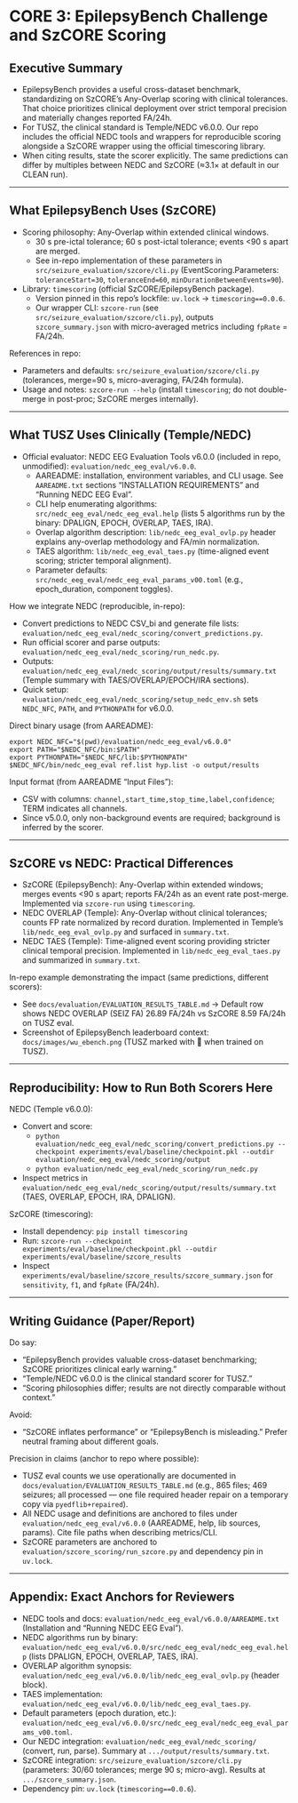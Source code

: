 # CORE 3: EpilepsyBench Challenge and SzCORE Scoring

## Executive Summary

- EpilepsyBench provides a useful cross-dataset benchmark, standardizing on SzCORE’s Any-Overlap scoring with clinical tolerances. That choice prioritizes clinical deployment over strict temporal precision and materially changes reported FA/24h.
- For TUSZ, the clinical standard is Temple/NEDC v6.0.0. Our repo includes the official NEDC tools and wrappers for reproducible scoring alongside a SzCORE wrapper using the official timescoring library.
- When citing results, state the scorer explicitly. The same predictions can differ by multiples between NEDC and SzCORE (≈3.1× at default in our CLEAN run).

---

## What EpilepsyBench Uses (SzCORE)

- Scoring philosophy: Any-Overlap within extended clinical windows.
  - 30 s pre-ictal tolerance; 60 s post-ictal tolerance; events <90 s apart are merged.
  - See in-repo implementation of these parameters in `src/seizure_evaluation/szcore/cli.py` (EventScoring.Parameters: `toleranceStart=30`, `toleranceEnd=60`, `minDurationBetweenEvents=90`).
- Library: `timescoring` (official SzCORE/EpilepsyBench package).
  - Version pinned in this repo’s lockfile: `uv.lock` → `timescoring==0.0.6`.
  - Our wrapper CLI: `szcore-run` (see `src/seizure_evaluation/szcore/cli.py`), outputs `szcore_summary.json` with micro-averaged metrics including `fpRate` = FA/24h.

References in repo:
- Parameters and defaults: `src/seizure_evaluation/szcore/cli.py` (tolerances, merge=90 s, micro-averaging, FA/24h formula).
- Usage and notes: `szcore-run --help` (install `timescoring`; do not double-merge in post-proc; SzCORE merges internally).

---

## What TUSZ Uses Clinically (Temple/NEDC)

- Official evaluator: NEDC EEG Evaluation Tools v6.0.0 (included in repo, unmodified): `evaluation/nedc_eeg_eval/v6.0.0`.
  - AAREADME: installation, environment variables, and CLI usage. See `AAREADME.txt` sections “INSTALLATION REQUIREMENTS” and “Running NEDC EEG Eval”.
  - CLI help enumerating algorithms: `src/nedc_eeg_eval/nedc_eeg_eval.help` (lists 5 algorithms run by the binary: DPALIGN, EPOCH, OVERLAP, TAES, IRA).
  - Overlap algorithm description: `lib/nedc_eeg_eval_ovlp.py` header explains any-overlap methodology and FA/min normalization.
  - TAES algorithm: `lib/nedc_eeg_eval_taes.py` (time-aligned event scoring; stricter temporal alignment).
  - Parameter defaults: `src/nedc_eeg_eval/nedc_eeg_eval_params_v00.toml` (e.g., epoch_duration, component toggles).

How we integrate NEDC (reproducible, in-repo):
- Convert predictions to NEDC CSV_bi and generate file lists: `evaluation/nedc_eeg_eval/nedc_scoring/convert_predictions.py`.
- Run official scorer and parse outputs: `evaluation/nedc_eeg_eval/nedc_scoring/run_nedc.py`.
- Outputs: `evaluation/nedc_eeg_eval/nedc_scoring/output/results/summary.txt` (Temple summary with TAES/OVERLAP/EPOCH/IRA sections).
- Quick setup: `evaluation/nedc_eeg_eval/nedc_scoring/setup_nedc_env.sh` sets `NEDC_NFC`, `PATH`, and `PYTHONPATH` for v6.0.0.

Direct binary usage (from AAREADME):
```
export NEDC_NFC="$(pwd)/evaluation/nedc_eeg_eval/v6.0.0"
export PATH="$NEDC_NFC/bin:$PATH"
export PYTHONPATH="$NEDC_NFC/lib:$PYTHONPATH"
$NEDC_NFC/bin/nedc_eeg_eval ref.list hyp.list -o output/results
```

Input format (from AAREADME “Input Files”):
- CSV with columns: `channel,start_time,stop_time,label,confidence`; TERM indicates all channels.
- Since v5.0.0, only non-background events are required; background is inferred by the scorer.

---

## SzCORE vs NEDC: Practical Differences

- SzCORE (EpilepsyBench): Any-Overlap within extended windows; merges events <90 s apart; reports FA/24h as an event rate post-merge. Implemented via `szcore-run` using `timescoring`.
- NEDC OVERLAP (Temple): Any-Overlap without clinical tolerances; counts FP rate normalized by record duration. Implemented in Temple’s `lib/nedc_eeg_eval_ovlp.py` and surfaced in `summary.txt`.
- NEDC TAES (Temple): Time-aligned event scoring providing stricter clinical temporal precision. Implemented in `lib/nedc_eeg_eval_taes.py` and summarized in `summary.txt`.

In-repo example demonstrating the impact (same predictions, different scorers):
- See `docs/evaluation/EVALUATION_RESULTS_TABLE.md` → Default row shows NEDC OVERLAP (SEIZ FA) 26.89 FA/24h vs SzCORE 8.59 FA/24h on TUSZ eval.
- Screenshot of EpilepsyBench leaderboard context: `docs/images/wu_ebench.png` (TUSZ marked with 🚂 when trained on TUSZ).

---

## Reproducibility: How to Run Both Scorers Here

NEDC (Temple v6.0.0):
- Convert and score:
  - `python evaluation/nedc_eeg_eval/nedc_scoring/convert_predictions.py --checkpoint experiments/eval/baseline/checkpoint.pkl --outdir evaluation/nedc_eeg_eval/nedc_scoring/output`
  - `python evaluation/nedc_eeg_eval/nedc_scoring/run_nedc.py`
- Inspect metrics in `evaluation/nedc_eeg_eval/nedc_scoring/output/results/summary.txt` (TAES, OVERLAP, EPOCH, IRA, DPALIGN).

SzCORE (timescoring):
- Install dependency: `pip install timescoring`
- Run: `szcore-run --checkpoint experiments/eval/baseline/checkpoint.pkl --outdir experiments/eval/baseline/szcore_results`
- Inspect `experiments/eval/baseline/szcore_results/szcore_summary.json` for `sensitivity`, `f1`, and `fpRate` (FA/24h).

---

## Writing Guidance (Paper/Report)

Do say:
- “EpilepsyBench provides valuable cross-dataset benchmarking; SzCORE prioritizes clinical early warning.”
- “Temple/NEDC v6.0.0 is the clinical standard scorer for TUSZ.”
- “Scoring philosophies differ; results are not directly comparable without context.”

Avoid:
- “SzCORE inflates performance” or “EpilepsyBench is misleading.” Prefer neutral framing about different goals.

Precision in claims (anchor to repo where possible):
- TUSZ eval counts we use operationally are documented in `docs/evaluation/EVALUATION_RESULTS_TABLE.md` (e.g., 865 files; 469 seizures; all processed — one file required header repair on a temporary copy via `pyedflib+repaired`).
- All NEDC usage and definitions are anchored to files under `evaluation/nedc_eeg_eval/v6.0.0` (AAREADME, help, lib sources, params). Cite file paths when describing metrics/CLI.
- SzCORE parameters are anchored to `evaluation/szcore_scoring/run_szcore.py` and dependency pin in `uv.lock`.

---

## Appendix: Exact Anchors for Reviewers

- NEDC tools and docs: `evaluation/nedc_eeg_eval/v6.0.0/AAREADME.txt` (Installation and “Running NEDC EEG Eval”).
- NEDC algorithms run by binary: `evaluation/nedc_eeg_eval/v6.0.0/src/nedc_eeg_eval/nedc_eeg_eval.help` (lists DPALIGN, EPOCH, OVERLAP, TAES, IRA).
- OVERLAP algorithm synopsis: `evaluation/nedc_eeg_eval/v6.0.0/lib/nedc_eeg_eval_ovlp.py` (header block).
- TAES implementation: `evaluation/nedc_eeg_eval/v6.0.0/lib/nedc_eeg_eval_taes.py`.
- Default parameters (epoch duration, etc.): `evaluation/nedc_eeg_eval/v6.0.0/src/nedc_eeg_eval/nedc_eeg_eval_params_v00.toml`.
- Our NEDC integration: `evaluation/nedc_eeg_eval/nedc_scoring/` (convert, run, parse). Summary at `.../output/results/summary.txt`.
- SzCORE integration: `src/seizure_evaluation/szcore/cli.py` (parameters: 30/60 tolerances; merge 90 s; micro-avg). Results at `.../szcore_summary.json`.
- Dependency pin: `uv.lock` (`timescoring==0.0.6`).
